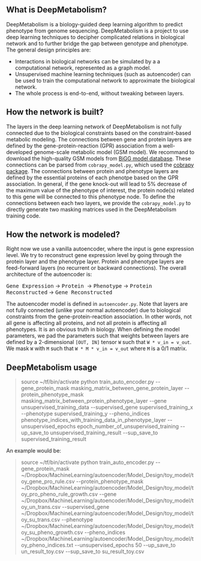 What is DeepMetabolism?
--------------------------

DeepMetabolism is a biology-guided deep learning algorithm to predict phenotype from genome sequencing. DeepMetabolism is a project to use deep learning techniques to decipher complicated relations in biological network and to further bridge the gap between genotype and phenotype. The general design principles are:

* Interactions in biological networks can be simulated by a a computational network, represented as a graph model.
* Unsupervised machine learning techniques (such as autoencoder) can be used to train the computational network to approximate the biological network.
* The whole process is end-to-end, without tweaking between layers.


How the network is built?
----------------------------------

The layers in the deep learning network of DeepMetabolism is not fully connected due to the biological constraints based on the constraint-based metabolic modeling. The connections between gene and protein layers are defined by the gene-protein-reaction (GPR) association from a well-developed genome-scale metabolic model (GSM model). We recommand to download the high-quality GSM models from [BiGG model database](bigg.ucsd.edu). These connections can be parsed from `cobrapy_model.py`, which used the [cobrapy package](https://github.com/opencobra/cobrapy). The connections between protein and phenotype layers are defined by the essential proteins of each phenotpe based on the GPR association. In general, if the gene knock-out will lead to 5% decrease of the maximum value of the phenotype of interest, the protein node(s) related to this gene will be connected to this phenotype node. To define the connections between each two layers, we provide the `cobrapy_model.py` to directly generate two masking matrices used in the DeepMetabolism training code.

How the network is modeled?
------------------------------

Right now we use a vanilla autoencoder, where the input is gene expression level. We try to reconstruct gene expression level by going through the protein layer and the phenotype layer. Protein and phenotype layers are feed-forward layers (no recurrent or backward connections). The overall architecture of the autoencoder is:

<kbd>Gene Expression</kbd> -> <kbd>Protein </kbd> -> <kbd>Phenotype</kbd> -> <kbd>Protein Reconstructed</kbd> -> <kbd> Gene Reconstructed</kbd>

The autoencoder model is defined in `autoencoder.py`. Note that layers are not fully connected (unlike your normal autoencoder) due to biological constraints from the gene-protein-reaction association. In other words, not all gene is affecting all proteins, and not all protein is affecting all phenotypes. It is an obvious truth in biology. When defining the model parameters, we pad the parameters such that weights between layers are defined by a 2-dimensional `[OUT, IN]` tensor `W` such that `W * v_in = v_out`. We mask `W` with `M` such that `W * M * v_in = v_out` where `M` is a 0/1 matrix.

DeepMetabolism usage
-------------------------------

> source ~/tf/bin/activate
> python train_auto_encoder.py --gene_protein_mask masking_matrix_between_gene_protein_layer --protein_phenotype_mask masking_matrix_between_protein_phenotype_layer --gene unsupervised_training_data --supervised_gene supervised_training_x --phenotype supervised_training_y --pheno_indices phenotype_indices_with_training_data_in_phenotype_layer --unsupervised_epochs epoch_number_of_unsupervised_training  --up_save_to unsupervised_training_result --sup_save_to supervised_training_result

An example would be:

> source ~/tf/bin/activate
> python train_auto_encoder.py --gene_protein_mask ~/Dropbox/MachineLearning/autoencoder/Model_Design/toy_model/toy_gene_pro_rule.csv --protein_phenotype_mask ~/Dropbox/MachineLearning/autoencoder/Model_Design/toy_model/toy_pro_pheno_rule_growth.csv --gene ~/Dropbox/MachineLearning/autoencoder/Model_Design/toy_model/toy_un_trans.csv --supervised_gene ~/Dropbox/MachineLearning/autoencoder/Model_Design/toy_model/toy_su_trans.csv --phenotype ~/Dropbox/MachineLearning/autoencoder/Model_Design/toy_model/toy_su_pheno_growth.csv --pheno_indices ~/Dropbox/MachineLearning/autoencoder/Model_Design/toy_model/toy_pheno_indices.txt --unsupervised_epochs 50  --up_save_to un_result_toy.csv --sup_save_to su_result_toy.csv

